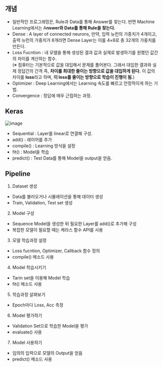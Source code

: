 ## 개념 
- 일반적인 프로그래밍은, Rule과 Data를 통해 Answer를 찾는다. 반면 Machine Learning에서는 A**nswer와 Data를 통해 Rule을 찾는다.**  
- Dense : A layer of connected neurons, 만약, 입력 뉴런의 가중치가 4개이고, 출력 뉴런의 가중치가 8개라면 Dense Layer는 이를 4×8로 총 32개의 가중치를 만든다.  
- Loss Fucntion : 내 모델을 통해 생성된 결과 값과 실제로 발생하기를 원했던 값간의 차이를 계산하는 함수.  
(※ 컴퓨터는 기본적으로 값을 대입해서 문제를 풀어본다. 그래서 대입한 결과와 실제 정답간의 간격 즉, **차이를 최대한 줄이는 방향으로 값을 대입하게 된다.** 이 값의 차이를 **loss**라고 하며, **이 loss를 줄이는 방향으로 학습이 진행이 됨.**) 
- Optimizer : Deep Learning에서는 Learning 속도를 빠르고 안정적이게 하는 기법.  
- Convergence : 정답에 매우 근접하는 과정.  

## Keras  
![image](https://user-images.githubusercontent.com/32921115/103254375-6adbab00-49c8-11eb-91de-0fed40942092.png)  
- Sequential : Layer를 linear로 연결해 구성.  
- add() : 레이어를 추가  
- compile() : Learning 방식을 설정  
- fit() : Model을 학습  
- predict() : Test Data를 통해 Model을 output을 얻음.  

## Pipeline  
1. Dataset 생성  
  - Data를 불러오거나 시뮬레이션을 통해 데이터 생성  
  - Train, Validation, Test set 생성  
2. Model 구성  
  - Sequence Model을 생성한 뒤 필요한 Layer를 add()로 추가해 구성  
  - 복잡한 모델이 필요할 때는 케라스 함수 API를 사용  
3. 모델 학습과정 설정  
  - Loss fucntion, Optimizer, Callback 함수 정의  
  - compile() 메소드 사용  
4. Model 학습시키기  
  - Tarin set을 이용해 Model 학습  
  - fit() 메소드 사용  
5. 학습과정 살펴보기  
  -  Epoch마다 Loss, Acc 측정  
6. Model 평가하기  
  - Validation Set으로 학습한 Model을 평가  
  - evaluate()  사용  
7. Model 사용하기  
  - 임의의 입력으로 모델의 Output을 얻음   
  - predict() 메소드 사용  

